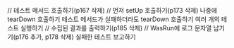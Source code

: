 // 테스트 메서드 호출하기(p167 삭제)
// 먼저 setUp  호출하기(p173 삭제)
나중에 tearDown 호출하기
테스트 메서드가 실패하더라도 tearDown 호출하기
여러 개의 테스트 실행하기
// 수집된 결과를 출력하기(p185 삭제)
// WasRun에 로그 문자열 남기기(p176 추가, p178 삭제)
실패한 테스트 보고하기


